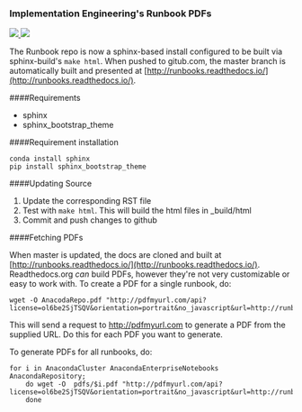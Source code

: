 ### Implementation Engineering's Runbook PDFs

<a href="https://travis-ci.org/rtfd/runbooks">
    <img src="https://img.shields.io/travis/rtfd/readthedocs.org.svg?style=flat">
</a>


<a href="https://runbooks.readthedocs.io/en/latest/?badge=latest">
    <img src="https://readthedocs.org/projects/runbooks/badge/?version=latest">
</a>

The Runbook repo is now a sphinx-based install configured to be built via sphinx-build's `make html`. When pushed to gitub.com, the master branch is automatically built and presented at [http://runbooks.readthedocs.io/](http://runbooks.readthedocs.io/).

####Requirements

- sphinx
- sphinx_bootstrap_theme

####Requirement installation

	conda install sphinx
	pip install sphinx_bootstrap_theme

####Updating Source

1. Update the corresponding RST file
2. Test with `make html`. This will build the html files in _build/html
3. Commit and push changes to github

####Fetching PDFs

When master is updated, the docs are cloned and built at [http://runbooks.readthedocs.io/](http://runbooks.readthedocs.io/). Readthedocs.org _can_ build PDFs, however they're not very customizable or easy to work with.
To create a PDF for a single runbook, do:

	wget -O AnacodaRepo.pdf "http://pdfmyurl.com/api?license=ol6be2SjTSQV&orientation=portrait&no_javascript&url=http://runbooks.readthedocs.io/en/latest/AnacondaRepository.html

This will send a request to http://pdfmyurl.com to generate a PDF from the supplied URL. Do this for each PDF you want to generate.

To generate PDFs for all runbooks, do:
	
	for i in AnacondaCluster AnacondaEnterpriseNotebooks AnacondaRepository;
		do wget -O  pdfs/$i.pdf "http://pdfmyurl.com/api?license=ol6be2SjTSQV&orientation=portrait&no_javascript&url=http://runbooks.readthedocs.io/en/latest/$i.html";
		done
